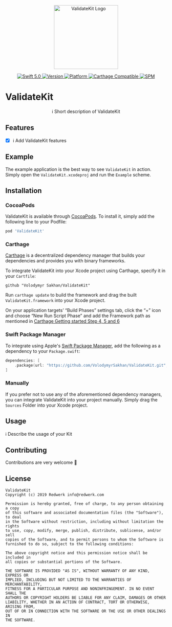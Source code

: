 <p align="center">
   <img width="200" src="https://raw.githubusercontent.com/SvenTiigi/SwiftKit/gh-pages/readMeAssets/SwiftKitLogo.png" alt="ValidateKit Logo">
</p>

<p align="center">
   <a href="https://developer.apple.com/swift/">
      <img src="https://img.shields.io/badge/Swift-5.0-orange.svg?style=flat" alt="Swift 5.0">
   </a>
   <a href="http://cocoapods.org/pods/ValidateKit">
      <img src="https://img.shields.io/cocoapods/v/ValidateKit.svg?style=flat" alt="Version">
   </a>
   <a href="http://cocoapods.org/pods/ValidateKit">
      <img src="https://img.shields.io/cocoapods/p/ValidateKit.svg?style=flat" alt="Platform">
   </a>
   <a href="https://github.com/Carthage/Carthage">
      <img src="https://img.shields.io/badge/Carthage-compatible-4BC51D.svg?style=flat" alt="Carthage Compatible">
   </a>
   <a href="https://github.com/apple/swift-package-manager">
      <img src="https://img.shields.io/badge/Swift%20Package%20Manager-compatible-brightgreen.svg" alt="SPM">
   </a>
</p>

# ValidateKit

<p align="center">
ℹ️ Short description of ValidateKit
</p>

## Features

- [x] ℹ️ Add ValidateKit features

## Example

The example application is the best way to see `ValidateKit` in action. Simply open the `ValidateKit.xcodeproj` and run the `Example` scheme.

## Installation

### CocoaPods

ValidateKit is available through [CocoaPods](http://cocoapods.org). To install
it, simply add the following line to your Podfile:

```bash
pod 'ValidateKit'
```

### Carthage

[Carthage](https://github.com/Carthage/Carthage) is a decentralized dependency manager that builds your dependencies and provides you with binary frameworks.

To integrate ValidateKit into your Xcode project using Carthage, specify it in your `Cartfile`:

```ogdl
github "Volodymyr Sakhan/ValidateKit"
```

Run `carthage update` to build the framework and drag the built `ValidateKit.framework` into your Xcode project. 

On your application targets’ “Build Phases” settings tab, click the “+” icon and choose “New Run Script Phase” and add the Framework path as mentioned in [Carthage Getting started Step 4, 5 and 6](https://github.com/Carthage/Carthage/blob/master/README.md#if-youre-building-for-ios-tvos-or-watchos)

### Swift Package Manager

To integrate using Apple's [Swift Package Manager](https://swift.org/package-manager/), add the following as a dependency to your `Package.swift`:

```swift
dependencies: [
    .package(url: "https://github.com/VolodymyrSakhan/ValidateKit.git", from: "1.0.0")
]
```

### Manually

If you prefer not to use any of the aforementioned dependency managers, you can integrate ValidateKit into your project manually. Simply drag the `Sources` Folder into your Xcode project.

## Usage

ℹ️ Describe the usage of your Kit

## Contributing
Contributions are very welcome 🙌

## License

```
ValidateKit
Copyright (c) 2019 Redwerk info@redwerk.com

Permission is hereby granted, free of charge, to any person obtaining a copy
of this software and associated documentation files (the "Software"), to deal
in the Software without restriction, including without limitation the rights
to use, copy, modify, merge, publish, distribute, sublicense, and/or sell
copies of the Software, and to permit persons to whom the Software is
furnished to do so, subject to the following conditions:

The above copyright notice and this permission notice shall be included in
all copies or substantial portions of the Software.

THE SOFTWARE IS PROVIDED "AS IS", WITHOUT WARRANTY OF ANY KIND, EXPRESS OR
IMPLIED, INCLUDING BUT NOT LIMITED TO THE WARRANTIES OF MERCHANTABILITY,
FITNESS FOR A PARTICULAR PURPOSE AND NONINFRINGEMENT. IN NO EVENT SHALL THE
AUTHORS OR COPYRIGHT HOLDERS BE LIABLE FOR ANY CLAIM, DAMAGES OR OTHER
LIABILITY, WHETHER IN AN ACTION OF CONTRACT, TORT OR OTHERWISE, ARISING FROM,
OUT OF OR IN CONNECTION WITH THE SOFTWARE OR THE USE OR OTHER DEALINGS IN
THE SOFTWARE.
```
